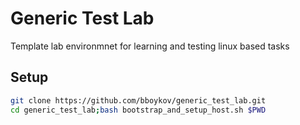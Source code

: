 # Generic Test Lab
Template lab environmnet for learning and testing linux based tasks

## Setup

~~~bash
git clone https://github.com/bboykov/generic_test_lab.git
cd generic_test_lab;bash bootstrap_and_setup_host.sh $PWD
~~~
